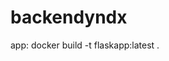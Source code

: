 # backendyndx

<!-- postgres:
docker run --name postgres -p 5432:5432 -e POSTGRES_USER=postgres -e POSTGRES_PASSWORD=postgres -e POSTGRES_DB=postgres -d postgres -->

app:
docker build -t flaskapp:latest .

<!-- docker run -p 0.0.0.0:80:80 flaskapp -->
